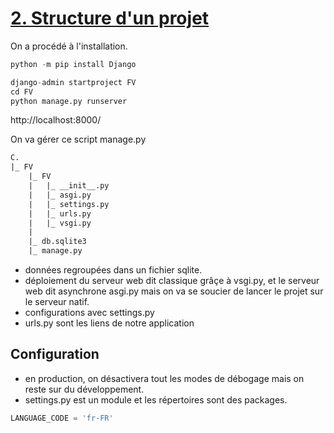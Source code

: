 # [2. Structure d'un projet](https://www.youtube.com/watch?v=rMHSCeA8Bfw)

On a procédé à l'installation.
```powershell
python -m pip install Django
```
```py
django-admin startproject FV
cd FV
python manage.py runserver
```
http://localhost:8000/

On va gérer ce script manage.py
```txt
C.
|_ FV
    |_ FV
    |   |_ __init__.py
    |   |_ asgi.py
    |   |_ settings.py
    |   |_ urls.py
    |   |_ vsgi.py
    |
    |_ db.sqlite3
    |_ manage.py
```
+ données regroupées dans un fichier sqlite.
+ déploiement du serveur web dit classique grâçe à vsgi.py, et le serveur web dit asynchrone asgi.py mais on va se soucier de lancer le projet sur le serveur natif.
+ configurations avec settings.py
+ urls.py sont les liens de notre application

## Configuration

+ en production, on désactivera tout les modes de débogage mais on reste sur du développement.
+ settings.py est un module et les répertoires sont des packages.

```py
LANGUAGE_CODE = 'fr-FR'
```